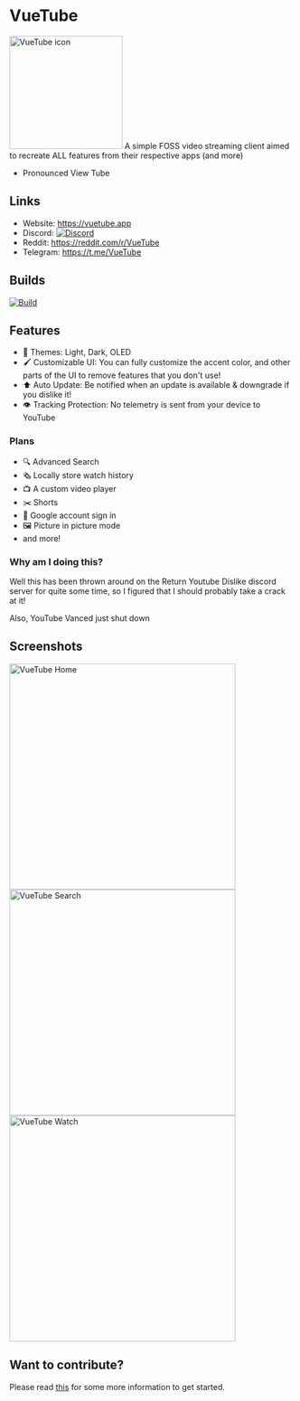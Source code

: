 # VueTube
<img src="https://github.com/Frontesque/VueTube/raw/main/Icons/Stable.svg" alt="VueTube icon" width="200"/>
A simple FOSS video streaming client aimed to recreate ALL features from their respective apps (and more)

- Pronounced View Tube

## Links
- Website: https://vuetube.app
- Discord: [![Discord](https://img.shields.io/discord/946587366242533377?label=Discord&style=flat&logo=discord)](https://discord.gg/7P8KJrdd5W)
- Reddit: https://reddit.com/r/VueTube
- Telegram: https://t.me/VueTube

## Builds
[![Build](https://github.com/Frontesque/VueTube/actions/workflows/ci.yml/badge.svg)](https://github.com/Frontesque/VueTube/actions/workflows/ci.yml)

## Features
- 🎨 Themes: Light, Dark, OLED
- 🖌️ Customizable UI: You can fully customize the accent color, and other parts of the UI to remove features that you don't use!
- ⬆️ Auto Update: Be notified when an update is available & downgrade if you dislike it!
- 👁️ Tracking Protection: No telemetry is sent from your device to YouTube

### Plans
- 🔍 Advanced Search
- 🗞️ Locally store watch history
- 📺 A custom video player
- ✂️ Shorts
- 🧑 Google account sign in
- 🖼️ Picture in picture mode
- and more!

### Why am I doing this?
Well this has been thrown around on the Return Youtube Dislike discord server for quite some time, so I figured that I should probably take a crack at it!

Also, YouTube Vanced just shut down

## Screenshots
<img src="https://github.com/Frontesque/VueTube/raw/main/Icons/screenshots/home.PNG" alt="VueTube Home" width="400"/>

<img src="https://github.com/Frontesque/VueTube/raw/main/Icons/screenshots/search.PNG" alt="VueTube Search" width="400"/>

<img src="https://github.com/Frontesque/VueTube/raw/main/Icons/screenshots/watch.PNG" alt="VueTube Watch" width="400"/>

## Want to contribute?
Please read [this](contributing.md) for some more information to get started.
